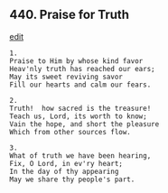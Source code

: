 
## 440.  Praise for Truth
[edit](https://docs.google.com/document/d/1hxVSjHP3HH3Gpf7F0Ct1JdhMKfUvLuLt/edit?mode=html)



    1.
    Praise to Him by whose kind favor
    Heav'nly truth has reached our ears;
    May its sweet reviving savor
    Fill our hearts and calm our fears.

    2.
    Truth!  how sacred is the treasure!
    Teach us, Lord, its worth to know;
    Vain the hope, and short the pleasure
    Which from other sources flow.

    3.
    What of truth we have been hearing,
    Fix, O Lord, in ev'ry heart;
    In the day of thy appearing
    May we share thy people's part.
